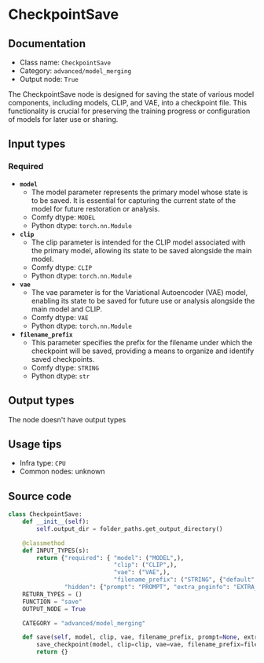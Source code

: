 # CheckpointSave
## Documentation
- Class name: `CheckpointSave`
- Category: `advanced/model_merging`
- Output node: `True`

The CheckpointSave node is designed for saving the state of various model components, including models, CLIP, and VAE, into a checkpoint file. This functionality is crucial for preserving the training progress or configuration of models for later use or sharing.
## Input types
### Required
- **`model`**
    - The model parameter represents the primary model whose state is to be saved. It is essential for capturing the current state of the model for future restoration or analysis.
    - Comfy dtype: `MODEL`
    - Python dtype: `torch.nn.Module`
- **`clip`**
    - The clip parameter is intended for the CLIP model associated with the primary model, allowing its state to be saved alongside the main model.
    - Comfy dtype: `CLIP`
    - Python dtype: `torch.nn.Module`
- **`vae`**
    - The vae parameter is for the Variational Autoencoder (VAE) model, enabling its state to be saved for future use or analysis alongside the main model and CLIP.
    - Comfy dtype: `VAE`
    - Python dtype: `torch.nn.Module`
- **`filename_prefix`**
    - This parameter specifies the prefix for the filename under which the checkpoint will be saved, providing a means to organize and identify saved checkpoints.
    - Comfy dtype: `STRING`
    - Python dtype: `str`
## Output types
The node doesn't have output types
## Usage tips
- Infra type: `CPU`
- Common nodes: unknown


## Source code
```python
class CheckpointSave:
    def __init__(self):
        self.output_dir = folder_paths.get_output_directory()

    @classmethod
    def INPUT_TYPES(s):
        return {"required": { "model": ("MODEL",),
                              "clip": ("CLIP",),
                              "vae": ("VAE",),
                              "filename_prefix": ("STRING", {"default": "checkpoints/ComfyUI"}),},
                "hidden": {"prompt": "PROMPT", "extra_pnginfo": "EXTRA_PNGINFO"},}
    RETURN_TYPES = ()
    FUNCTION = "save"
    OUTPUT_NODE = True

    CATEGORY = "advanced/model_merging"

    def save(self, model, clip, vae, filename_prefix, prompt=None, extra_pnginfo=None):
        save_checkpoint(model, clip=clip, vae=vae, filename_prefix=filename_prefix, output_dir=self.output_dir, prompt=prompt, extra_pnginfo=extra_pnginfo)
        return {}

```
